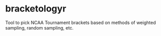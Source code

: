 # bracketologyr
Tool to pick NCAA Tournament brackets based on methods of weighted sampling, random sampling, etc. 
